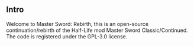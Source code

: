 ## Intro
Welcome to Master Sword: Rebirth, this is an open-source continuation/rebirth of the Half-Life mod Master Sword Classic/Continued. The code is registered under the GPL-3.0 license.
